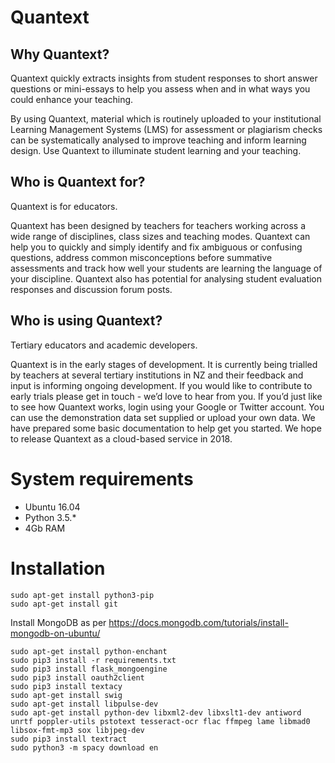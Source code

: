 ﻿# Quantext

## Why Quantext?

Quantext quickly extracts insights from student responses to short answer questions or mini-essays to help you assess when and in what ways you could enhance your teaching. 

By using Quantext, material which is routinely uploaded to your institutional Learning Management Systems (LMS) for assessment or plagiarism checks can be systematically analysed to improve teaching and inform learning design. Use Quantext to illuminate student learning and your teaching.

## Who is Quantext for?

Quantext is for educators. 

Quantext has been designed by teachers for teachers working across a wide range of disciplines, class sizes and teaching modes. Quantext can help you to quickly and simply identify and fix ambiguous or confusing questions, address common misconceptions before summative assessments and track how well your students are learning the language of your discipline. Quantext also has potential for analysing student evaluation responses and discussion forum posts.

## Who is using Quantext?

Tertiary educators and academic developers. 

Quantext is in the early stages of development. It is currently being trialled by teachers at several tertiary institutions in NZ and their feedback and input is informing ongoing development. If you would like to contribute to early trials please get in touch - we’d love to hear from you. If you’d just like to see how Quantext works, login using your Google or Twitter account. You can use the demonstration data set supplied or upload your own data. We have prepared some basic documentation to help get you started. We hope to release Quantext as a cloud-based service in 2018.

# System requirements

* Ubuntu 16.04
* Python 3.5.*
* 4Gb RAM

# Installation

```Shell
sudo apt-get install python3-pip
sudo apt-get install git
```

Install MongoDB as per <a href="https://docs.mongodb.com/tutorials/install-mongodb-on-ubuntu/" target="_blank">https://docs.mongodb.com/tutorials/install-mongodb-on-ubuntu/</a>

```Shell
sudo apt-get install python-enchant
sudo pip3 install -r requirements.txt
sudo pip3 install flask_mongoengine
sudo pip3 install oauth2client
sudo pip3 install textacy
sudo apt-get install swig
sudo apt-get install libpulse-dev
sudo apt-get install python-dev libxml2-dev libxslt1-dev antiword unrtf poppler-utils pstotext tesseract-ocr flac ffmpeg lame libmad0 libsox-fmt-mp3 sox libjpeg-dev
sudo pip3 install textract
sudo python3 -m spacy download en

```
